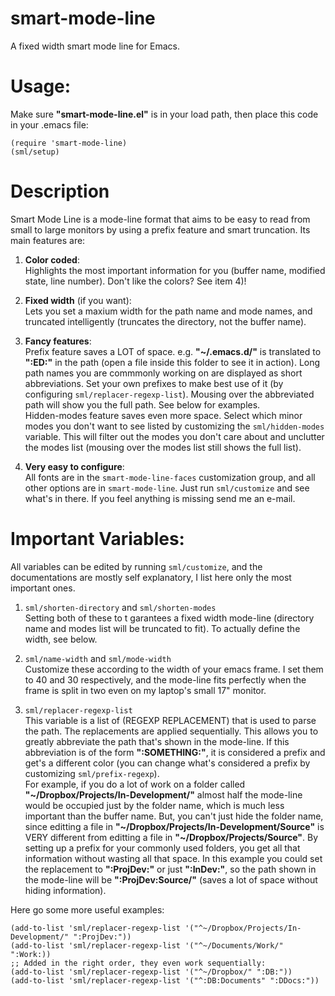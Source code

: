 smart-mode-line
===============

A fixed width smart mode line for Emacs.

Usage:
===
Make sure **"smart-mode-line.el"** is in your load path, then place
this code in your .emacs file:

    (require 'smart-mode-line)
    (sml/setup)

Description
===
Smart Mode Line is a mode-line format that aims to be easy to
read from small to large monitors by using a prefix feature and
smart truncation. Its main features are:

 1. **Color coded**:  
    Highlights the most important information for you
    (buffer name, modified state, line number). Don't
    like the colors? See item 4)!

 2. **Fixed width** (if you want):  
    Lets you set a maxium width for the path name and mode
    names, and truncated intelligently (truncates the
    directory, not the buffer name).

 3. **Fancy features**:  
    Prefix feature saves a LOT of space. e.g. **"~/.emacs.d/"**
    is translated to **":ED:"** in the path (open a file inside
    this folder to see it in action). Long path names you
    are commmonly working on are displayed as short
    abbreviations. Set your own prefixes to make best use
    of it (by configuring `sml/replacer-regexp-list`). Mousing
    over the abbreviated path will show you the full
    path. See below for examples.  	
    Hidden-modes feature saves even more space. Select
    which minor modes you don't want to see listed by
    customizing the `sml/hidden-modes` variable. This will
    filter out the modes you don't care about and unclutter
    the modes list (mousing over the modes list still shows
    the full list).

 4. **Very easy to configure**:  
    All fonts are in the `smart-mode-line-faces`
    customization group, and all other options are in
    `smart-mode-line`. Just run `sml/customize` and see
    what's in there. If you feel anything is missing send me
    an e-mail.

Important Variables:
===
All variables can be edited by running `sml/customize`, and the
documentations are mostly self explanatory, I list here only the
most important ones.

 1. `sml/shorten-directory` and `sml/shorten-modes`  
  Setting both of these to t garantees a fixed width mode-line
  (directory name and modes list will be truncated to fit). To
  actually define the width, see below.

 2. `sml/name-width` and `sml/mode-width`  
  Customize these according to the width of your emacs
  frame. I set them to 40 and 30 respectively, and the
  mode-line fits perfectly when the frame is split in two even
  on my laptop's small 17" monitor.

 3. `sml/replacer-regexp-list`  
  This variable is a list of (REGEXP REPLACEMENT) that is used
  to parse the path. The replacements are applied
  sequentially. This allows you to greatly abbreviate the path
  that's shown in the mode-line. If this abbreviation is of
  the form **":SOMETHING:"**, it is considered a prefix and get's
  a different color (you can change what's considered a prefix
  by customizing `sml/prefix-regexp`).  
  For example, if you do a lot of work on a folder called
  **"~/Dropbox/Projects/In-Development/"** almost half the
  mode-line would be occupied just by the folder name, which
  is much less important than the buffer name. But, you can't
  just hide the folder name, since editting a file in
  **"~/Dropbox/Projects/In-Development/Source"** is VERY different
  from editting a file in **"~/Dropbox/Projects/Source"**. By
  setting up a prefix for your commonly used folders, you get
  all that information without wasting all that space. In this
  example you could set the replacement to **":ProjDev:"** or just
  **":InDev:"**, so the path shown in the mode-line will be
  **":ProjDev:Source/"** (saves a lot of space without hiding
  information).  

Here go some more useful examples:
  
    (add-to-list 'sml/replacer-regexp-list '("^~/Dropbox/Projects/In-Development/" ":ProjDev:"))
    (add-to-list 'sml/replacer-regexp-list '("^~/Documents/Work/" ":Work:))
    ;; Added in the right order, they even work sequentially:
    (add-to-list 'sml/replacer-regexp-list '("^~/Dropbox/" ":DB:"))
    (add-to-list 'sml/replacer-regexp-list '("^:DB:Documents" ":DDocs:")) 
